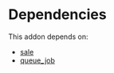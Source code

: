 # Dependencies

This addon depends on:

- [sale](../../odoo-bringout-oca-ocb-sale)
- [queue_job](../../odoo-bringout-oca-queue-queue_job)
